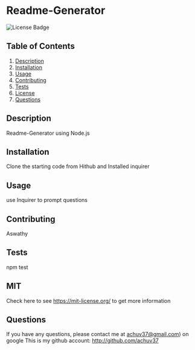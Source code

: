 # Readme-Generator
![License Badge](https://img.shields.io/badge/License-MIT-yellow.svg)
## Table of Contents
1. [Description](#description)
2. [Installation](#installation)
3. [Usage](#usage)
4. [Contributing](#contributing)
5. [Tests](#tests)
6. [License](#license)
7. [Questions](#questions)

## Description
Readme-Generator using Node.js
## Installation
Clone the starting code from Hithub and Installed inquirer
## Usage
use Inquirer to prompt questions
## Contributing
Aswathy
## Tests
npm test
## MIT
Check here to see https://mit-license.org/ to get more information

## Questions
If you have any questions, please contact me at achuv37@gmail.com) on google
This is my github account: http://github.com/achuv37
